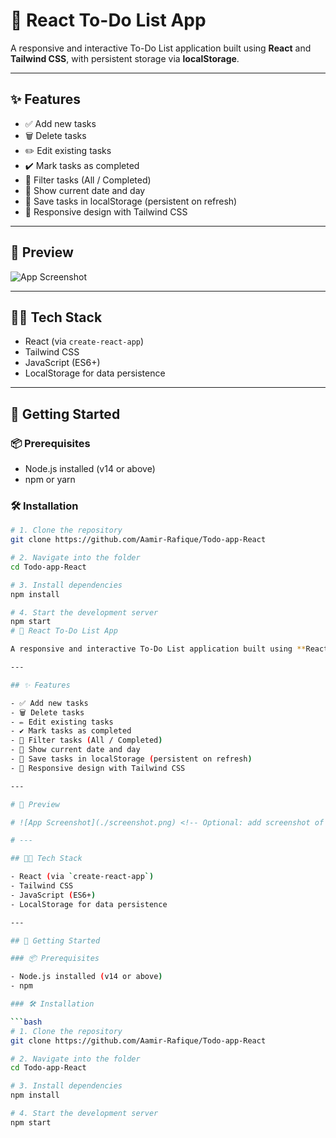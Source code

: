 # 📝 React To-Do List App

A responsive and interactive To-Do List application built using **React** and **Tailwind CSS**, with persistent storage via **localStorage**.

---

## ✨ Features

- ✅ Add new tasks
- 🗑️ Delete tasks
- ✏️ Edit existing tasks
- ✔️ Mark tasks as completed
- 📂 Filter tasks (All / Completed)
- 📅 Show current date and day
- 💾 Save tasks in localStorage (persistent on refresh)
- 📱 Responsive design with Tailwind CSS

---

## 📸 Preview

![App Screenshot](./screenshot.png) <!-- Optional: add screenshot of your app -->

---

## 🧑‍💻 Tech Stack

- React (via `create-react-app`)
- Tailwind CSS
- JavaScript (ES6+)
- LocalStorage for data persistence

---

## 🚀 Getting Started

### 📦 Prerequisites

- Node.js installed (v14 or above)
- npm or yarn

### 🛠️ Installation

```bash
# 1. Clone the repository
git clone https://github.com/Aamir-Rafique/Todo-app-React

# 2. Navigate into the folder
cd Todo-app-React

# 3. Install dependencies
npm install

# 4. Start the development server
npm start
# 📝 React To-Do List App

A responsive and interactive To-Do List application built using **React** and **Tailwind CSS**, with persistent storage via **localStorage**.

---

## ✨ Features

- ✅ Add new tasks
- 🗑️ Delete tasks
- ✏️ Edit existing tasks
- ✔️ Mark tasks as completed
- 📂 Filter tasks (All / Completed)
- 📅 Show current date and day
- 💾 Save tasks in localStorage (persistent on refresh)
- 📱 Responsive design with Tailwind CSS

---

# 📸 Preview

# ![App Screenshot](./screenshot.png) <!-- Optional: add screenshot of your app -->

# ---

## 🧑‍💻 Tech Stack

- React (via `create-react-app`)
- Tailwind CSS
- JavaScript (ES6+)
- LocalStorage for data persistence

---

## 🚀 Getting Started

### 📦 Prerequisites

- Node.js installed (v14 or above)
- npm 

### 🛠️ Installation

```bash
# 1. Clone the repository
git clone https://github.com/Aamir-Rafique/Todo-app-React

# 2. Navigate into the folder
cd Todo-app-React

# 3. Install dependencies
npm install

# 4. Start the development server
npm start

